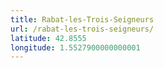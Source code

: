 ```yaml
---
title: Rabat-les-Trois-Seigneurs
url: /rabat-les-trois-seigneurs/
latitude: 42.8555
longitude: 1.5527900000000001
---
```

